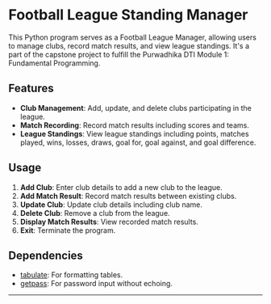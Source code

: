 
# Football League Standing Manager

This Python program serves as a Football League Manager, allowing users to manage clubs, record match results, and view league standings. It's a part of the capstone project to fulfill the Purwadhika DTI Module 1: Fundamental Programming.

## Features
- **Club Management**: Add, update, and delete clubs participating in the league.
- **Match Recording**: Record match results including scores and teams.
- **League Standings**: View league standings including points, matches played, wins, losses, draws, goal for, goal against, and goal difference.

## Usage
1. **Add Club**: Enter club details to add a new club to the league.
2. **Add Match Result**: Record match results between existing clubs.
3. **Update Club**: Update club details including club name.
4. **Delete Club**: Remove a club from the league.
5. **Display Match Results**: View recorded match results.
6. **Exit**: Terminate the program.

## Dependencies
- [tabulate](https://pypi.org/project/tabulate/): For formatting tables.
- [getpass](https://docs.python.org/3/library/getpass.html): For password input without echoing.

---
